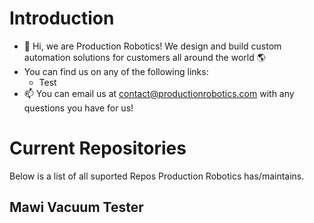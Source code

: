 

# Introduction
- 👋 Hi, we are Production Robotics! We design and build custom automation solutions for customers all around the world :earth_americas:
- You can find us on any of the following links:
  - Test
- 📫 You can email us at contact@productionrobotics.com with any questions you have for us!

# Current Repositories
Below is a list of all suported Repos Production Robotics has/maintains. 

## Mawi Vacuum Tester

<!---
Production-Robotics/Production-Robotics is a ✨ special ✨ repository because its `README.md` (this file) appears on your GitHub profile.
You can click the Preview link to take a look at your changes.
--->

